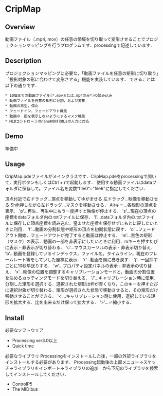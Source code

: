 # CripMap

## Overview
動画ファイル（.mp4,.mov）の任意の領域を切り取って変形させることでプロジェクションマッピングを行うプログラムです．processingで記述しています．

## Description
プロジェクションマッピングに必要な，「動画ファイルを任意の矩形に切り取り」「投影対象の形に合わせて変形させる」機能を実装しています．
できることは以下の通りです．


	* 10個までの動画ファイル(*.movまたは.mp4のみ*)の読み込み
	* 動画ファイルを任意の矩形に分割，および変形
	* 動画の再生，停止
	* フェードイン，フェードアウト機能
	* 動画の一部を表示しないようにするマスク機能
	* MIDコントローラのnanoKONTROL2の入力に対応


## Demo
準備中


## Usage
CripMap.pdeファイルがメインクラスです．CripMap.pdeをprocessingで開いて，実行ボタンもしくはCtrl + rで起動します．
使用する動画ファイルはdataフォルダに保存して，ファイル名を変数"file0"~"file9"に指定してください．

頂点付近で右ドラッグ...頂点を移動してゆがませる
左ドラッグ...映像を移動させる
Shift押しながら左ドラッグ...マスクを移動させる．
Altキー...各矩形の頂点を表示．
'p'...再生．再生中にもう一度押すと映像が停止する．
's'...現在の頂点の座標をdataフォルダ内の.txtファイルに保存．
'l'...dataフォルダ内の.txtファイルに保存した頂点座標を読み込む．歪ませた座標を保存せずにもとに戻したいときに利用．
'f'...動画の分割状態や矩形の頂点を初期状態に戻す．
'o'...フェードアウト開始．フェードアウトが完了すると動画は停止する．
'm'...黒色の矩形（マスク）の表示．動画の一部を非表示にしたいときに利用．mキーを押すたびに表示・非表示が切り替わる．
'c'...マウスカーソルの表示・非表示切り替え．
'b'...動画を登録しているインデックス，ファイル名，タイムライン，現在のフレームレート等をしていした座標に表示．
'r'...動画を頭に巻き戻す．
'j'...一回押すごとに10秒早送りする．
'w'...プロパティ設定パネルの表示・非表示の切り替え．
'x'...映像の位置を調整するキャリブレーションモードと，動画の分割位置を決めるカッティングモードを切り替える．
'/'...キャリブレーション時に使用．分割した矩形を選択する．選択された矩形は枠が青くなり，このキーを押すたびに選択対象が切り替わる．矩形が選択された状態で移動させると，その矩形だけ移動させることができる．
'<'...キャリブレーション時に使用．選択している矩形を拡大する．比を出来るだけ保って拡大する．
'>'...〃縮小する．


## Install
必要なソフトウェア
* Processing ver3.0以上
* Quick time


必要なライブラリ
Processingをインストールした後，一部の外部ライブラリをインストールする必要があります．
Processing起動後の上部メニュー->スケッチ->ライブラリをインポート->ライブラリの追加　から下記のライブラリを検索してインストールしてください．

* ControlP5
* The MIDIbus


